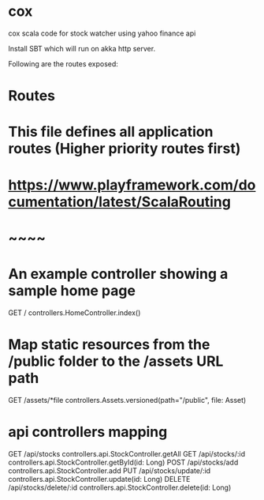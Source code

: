 # cox

cox scala code for stock watcher using yahoo finance api

Install SBT which will run on akka http server.

Following are the routes exposed:

# Routes
# This file defines all application routes (Higher priority routes first)
# https://www.playframework.com/documentation/latest/ScalaRouting
# ~~~~

# An example controller showing a sample home page
GET     /                           controllers.HomeController.index()

# Map static resources from the /public folder to the /assets URL path
GET     /assets/*file               controllers.Assets.versioned(path="/public", file: Asset)

# api controllers mapping
GET     /api/stocks                  controllers.api.StockController.getAll
GET     /api/stocks/:id                  controllers.api.StockController.getById(id: Long)
POST    /api/stocks/add              controllers.api.StockController.add
PUT     /api/stocks/update/:id           controllers.api.StockController.update(id: Long)
DELETE /api/stocks/delete/:id         controllers.api.StockController.delete(id: Long)

